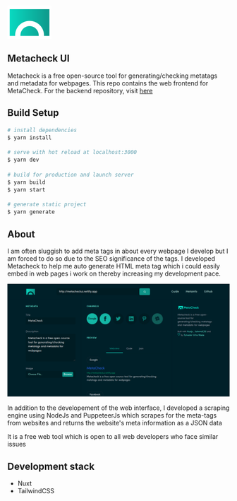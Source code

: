 <img src="/static/MetaCheck_single.svg" alt="metacheck logo" width="100"/> <br>

## Metacheck UI

Metacheck is a free open-source tool for generating/checking metatags and metadata for webpages. This repo contains the web frontend for MetaCheck. For the backend repository, visit <a href="https://github.com/silverman42/metacheck">here</a>

## Build Setup

```bash
# install dependencies
$ yarn install

# serve with hot reload at localhost:3000
$ yarn dev

# build for production and launch server
$ yarn build
$ yarn start

# generate static project
$ yarn generate
```

## About

I am often sluggish to add meta tags in about every webpage I develop but I am forced to do so due to the SEO significance of the tags. I developed Metacheck to help me auto generate HTML meta tag which i could easily embed in web pages i work on thereby increasing my development pace.

![Metacheck UI screenshot](/static/screenshot.png?raw=true 'Metacheck UI screenshot')

In addition to the developement of the web interface, I developed a scraping engine using NodeJs and PuppeteerJs which scrapes for the meta-tags from websites and returns the website's meta information as a JSON data

It is a free web tool which is open to all web developers who face similar issues

## Development stack

- Nuxt
- TailwindCSS
